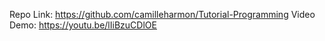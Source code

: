 Repo Link: https://github.com/camilleharmon/Tutorial-Programming
Video Demo: https://youtu.be/lIiBzuCDlOE
